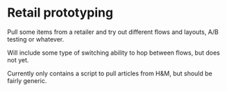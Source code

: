 # Retail prototyping
Pull some items from a retailer and try out different flows and layouts, A/B testing or whatever.

Will include some type of switching ability to hop between flows, but does not yet.

Currently only contains a script to pull articles from H&M, but should be fairly generic.
